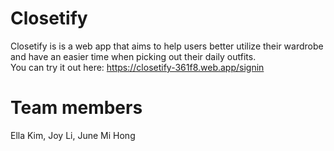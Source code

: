 # Closetify
Closetify is is a web app that aims to help users better utilize their wardrobe and have an easier time when picking out their daily outfits.  
You can try it out here: https://closetify-361f8.web.app/signin

# Team members
Ella Kim, Joy Li, June Mi Hong
